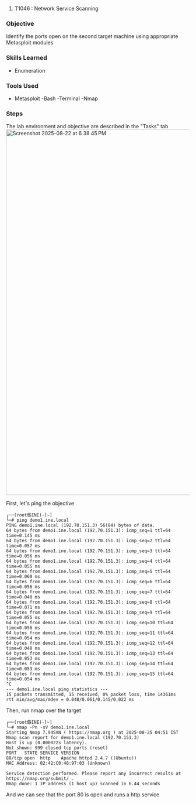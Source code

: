  1. T1046 : Network Service Scanning


### Objective
Identify the ports open on the second target machine using appropriate Metasploit modules

### Skills Learned
- Enumeration 

### Tools Used

- Metasploit
-Bash
-Terminal
-Nmap

### Steps

The lab environment and objective are described in the "Tasks" tab
<img width="1918" height="999" alt="Screenshot 2025-08-22 at 6 38 45 PM" src="https://github.com/user-attachments/assets/fe7f9827-b329-4778-bb53-b04b71a1fed6" />

First, let's ping the objective
```
┌──(root㉿INE)-[~]
└─# ping demo1.ine.local
PING demo1.ine.local (192.70.151.3) 56(84) bytes of data.
64 bytes from demo1.ine.local (192.70.151.3): icmp_seq=1 ttl=64 time=0.145 ms
64 bytes from demo1.ine.local (192.70.151.3): icmp_seq=2 ttl=64 time=0.057 ms
64 bytes from demo1.ine.local (192.70.151.3): icmp_seq=3 ttl=64 time=0.056 ms
64 bytes from demo1.ine.local (192.70.151.3): icmp_seq=4 ttl=64 time=0.055 ms
64 bytes from demo1.ine.local (192.70.151.3): icmp_seq=5 ttl=64 time=0.060 ms
64 bytes from demo1.ine.local (192.70.151.3): icmp_seq=6 ttl=64 time=0.056 ms
64 bytes from demo1.ine.local (192.70.151.3): icmp_seq=7 ttl=64 time=0.048 ms
64 bytes from demo1.ine.local (192.70.151.3): icmp_seq=8 ttl=64 time=0.071 ms
64 bytes from demo1.ine.local (192.70.151.3): icmp_seq=9 ttl=64 time=0.055 ms
64 bytes from demo1.ine.local (192.70.151.3): icmp_seq=10 ttl=64 time=0.056 ms
64 bytes from demo1.ine.local (192.70.151.3): icmp_seq=11 ttl=64 time=0.054 ms
64 bytes from demo1.ine.local (192.70.151.3): icmp_seq=12 ttl=64 time=0.048 ms
64 bytes from demo1.ine.local (192.70.151.3): icmp_seq=13 ttl=64 time=0.053 ms
64 bytes from demo1.ine.local (192.70.151.3): icmp_seq=14 ttl=64 time=0.053 ms
64 bytes from demo1.ine.local (192.70.151.3): icmp_seq=15 ttl=64 time=0.054 ms
^C
--- demo1.ine.local ping statistics ---
15 packets transmitted, 15 received, 0% packet loss, time 14361ms
rtt min/avg/max/mdev = 0.048/0.061/0.145/0.022 ms

```
Then, run nmap over the target 

```
┌──(root㉿INE)-[~]
└─# nmap -Pn -sV demo1.ine.local
Starting Nmap 7.94SVN ( https://nmap.org ) at 2025-08-25 04:51 IST
Nmap scan report for demo1.ine.local (192.70.151.3)
Host is up (0.000022s latency).
Not shown: 999 closed tcp ports (reset)
PORT   STATE SERVICE VERSION
80/tcp open  http    Apache httpd 2.4.7 ((Ubuntu))
MAC Address: 02:42:C0:46:97:03 (Unknown)

Service detection performed. Please report any incorrect results at https://nmap.org/submit/ .
Nmap done: 1 IP address (1 host up) scanned in 6.44 seconds

```
And we can see that the port 80 is open and runs a http service 
